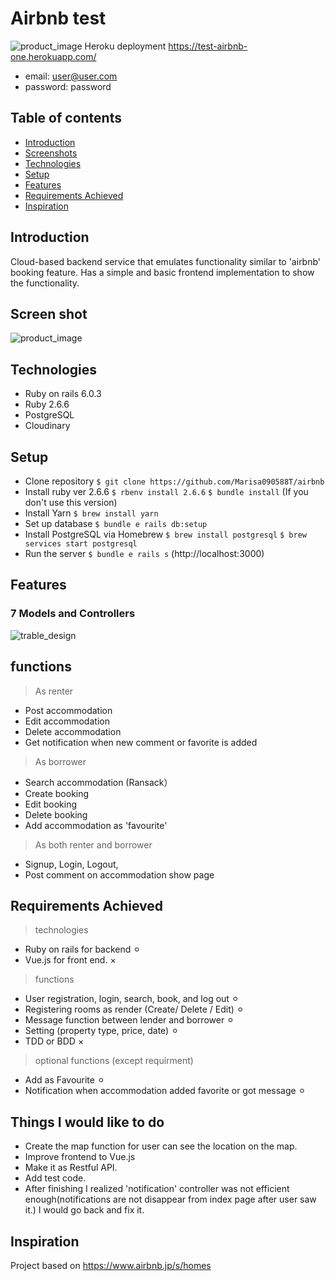 # Airbnb test
![product_image](https://user-images.githubusercontent.com/66708411/97298550-eae57780-1896-11eb-8b6e-45e0e91a8f4b.png)
Heroku deployment https://test-airbnb-one.herokuapp.com/
* email: user@user.com
* password: password


## Table of contents
* [Introduction](#introduction)
* [Screenshots](#screenshots)
* [Technologies](#technologies)
* [Setup](#setup)
* [Features](#features)
* [Requirements Achieved](#requirment)
* [Inspiration](#inspiration)

## Introduction
Cloud-based backend service that emulates functionality similar to 'airbnb' booking feature. Has a simple and basic frontend implementation to show the functionality.

## Screen shot
![product_image](https://user-images.githubusercontent.com/66708411/97256279-fb293280-1855-11eb-8f08-c5431201191a.png)

## Technologies
* Ruby on rails 6.0.3
* Ruby 2.6.6
* PostgreSQL
* Cloudinary

## Setup
* Clone repository
 `$ git clone https://github.com/Marisa090588T/airbnb`
* Install ruby ver 2.6.6
 `$ rbenv install 2.6.6` `$ bundle install` (If you don't use this version)
* Install Yarn
 `$ brew install yarn`
* Set up database
 `$ bundle e rails db:setup`
* Install PostgreSQL via Homebrew
 `$ brew install postgresql`
 `$ brew services start postgresql`
* Run the server 
 `$ bundle e rails s` (http://localhost:3000)

## Features
### 7 Models and Controllers
![trable_design](https://user-images.githubusercontent.com/66708411/97255639-67a33200-1854-11eb-869f-0c0ceb0d54b6.png)

## functions
> As renter
* Post accommodation
* Edit accommodation
* Delete accommodation
* Get notification when new comment or favorite is added

> As borrower
* Search accommodation (Ransack）
* Create booking
* Edit booking
* Delete booking
* Add accommodation as 'favourite'

> As both renter and borrower
* Signup, Login, Logout,
* Post comment on accommodation show page

## Requirements Achieved
> technologies
* Ruby on rails for backend ⚪︎
* Vue.js for front end. ×

> functions
* User registration, login, search, book, and log out ⚪︎
* Registering rooms as render (Create/ Delete / Edit) ⚪︎
* Message function between lender and borrower ⚪︎
* Setting (property type, price, date) ⚪︎
* TDD or BDD ×

> optional functions (except requirment)
* Add as Favourite ⚪︎
* Notification when accommodation added favorite or got message ⚪︎

## Things I would like to do
* Create the map function for user can see the location on the map.
* Improve frontend to Vue.js 
* Make it as Restful API.
* Add test code.
* After finishing I realized 'notification' controller was not efficient enough(notifications are not disappear from index page after user saw it.) I would go back and fix it.

## Inspiration
Project based on https://www.airbnb.jp/s/homes